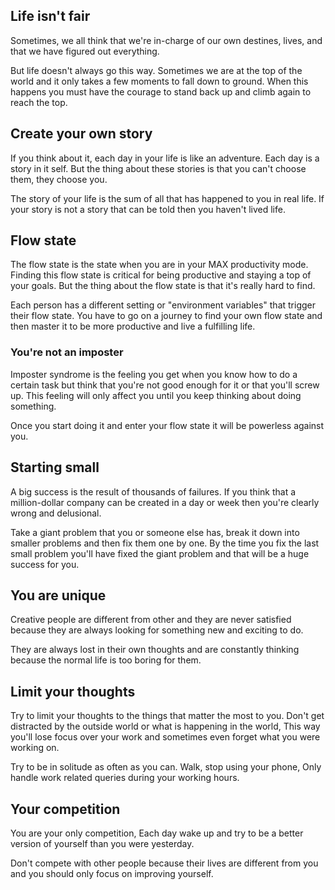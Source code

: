 ## Life isn't fair

Sometimes, we all think that we're in-charge of our own destines, lives, and that we have figured out everything. 

But life doesn't always go this way. Sometimes we are at the top of the world and it only takes a few moments to fall down to ground. When this happens you must have the courage to stand back up and climb again to reach the top.

## Create your own story

If you think about it, each day in your life is like an adventure. Each day is a story in it self. But the thing about these stories is that you can't choose them, they choose you.

The story of your life is the sum of all that has happened to you in real life. If your story is not a story that can be told then you haven't lived life.

## Flow state

The flow state is the state when you are in your MAX productivity mode. Finding this flow state is critical for being productive and staying a top of your goals. But the thing about the flow state is that it's really hard to find.

Each person has a different setting or "environment variables" that trigger their flow state. You have to go on a journey to find your own flow state and then master it to be more productive and live a fulfilling life.

### You're not an imposter

Imposter syndrome is the feeling you get when you know how to do a certain task but think that you're not good enough for it or that you'll screw up. This feeling will only affect you until you keep thinking about doing something.

Once you start doing it and enter your flow state it will be powerless against you.

## Starting small

A big success is the result of thousands of failures. If you think that a million-dollar company can be created in a day or week then you're clearly wrong and delusional.

Take a giant problem that you or someone else has, break it down into smaller problems and then fix them one by one. By the time you fix the last small problem you'll have fixed the giant problem and that will be a huge success for you.

## You are unique

Creative people are different from other and they are never satisfied because they are always looking for something new and exciting to do.

They are always lost in their own thoughts and are constantly thinking because the normal life is too boring for them.

## Limit your thoughts

Try to limit your thoughts to the things that matter the most to you. Don't get distracted by the outside world or what is happening in the world, This way you'll lose focus over your work and sometimes even forget what you were working on.

Try to be in solitude as often as you can. Walk, stop using your phone, Only handle work related queries during your working hours.

## Your competition

You are your only competition, Each day wake up and try to be a better version of yourself than you were yesterday. 

Don't compete with other people because their lives are different from you and you should only focus on improving yourself.